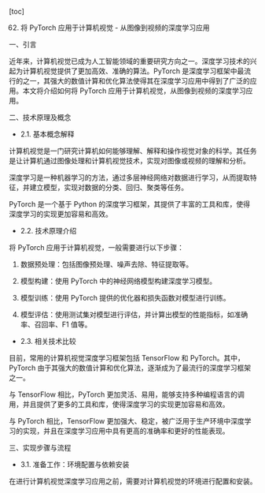 
[toc]                    
                
                
62. 将 PyTorch 应用于计算机视觉 - 从图像到视频的深度学习应用

一、引言

近年来，计算机视觉已成为人工智能领域的重要研究方向之一。深度学习技术的兴起为计算机视觉提供了更加高效、准确的算法。PyTorch 是深度学习框架中最流行的之一，其强大的数值计算和优化算法使得其在深度学习应用中得到了广泛的应用。本文将介绍如何将 PyTorch 应用于计算机视觉，从图像到视频的深度学习应用。

二、技术原理及概念

- 2.1. 基本概念解释

计算机视觉是一门研究计算机如何能够理解、解释和操作视觉对象的科学。其任务是让计算机通过图像处理和计算机视觉技术，实现对图像或视频的理解和分析。

深度学习是一种机器学习的方法，通过多层神经网络对数据进行学习，从而提取特征，并建立模型，实现对数据的分类、回归、聚类等任务。

PyTorch 是一个基于 Python 的深度学习框架，其提供了丰富的工具和库，使得深度学习的实现更加容易和高效。

- 2.2. 技术原理介绍

将 PyTorch 应用于计算机视觉，一般需要进行以下步骤：

1. 数据预处理：包括图像预处理、噪声去除、特征提取等。

2. 模型构建：使用 PyTorch 中的神经网络模型构建深度学习模型。

3. 模型训练：使用 PyTorch 提供的优化器和损失函数对模型进行训练。

4. 模型评估：使用测试集对模型进行评估，并计算出模型的性能指标，如准确率、召回率、F1 值等。

- 2.3. 相关技术比较

目前，常用的计算机视觉深度学习框架包括 TensorFlow 和 PyTorch。其中，PyTorch 由于其强大的数值计算和优化算法，逐渐成为了最流行的深度学习框架之一。

与 TensorFlow 相比，PyTorch 更加灵活、易用，能够支持多种编程语言的调用，并且提供了更多的工具和库，使得深度学习的实现更加容易和高效。

与 PyTorch 相比，TensorFlow 更加强大、稳定，被广泛用于生产环境中深度学习的实现，并且在深度学习应用中具有更高的准确率和更好的性能表现。

三、实现步骤与流程

- 3.1. 准备工作：环境配置与依赖安装

在进行计算机视觉深度学习应用之前，需要对计算机视觉的环境进行配置和安装。

